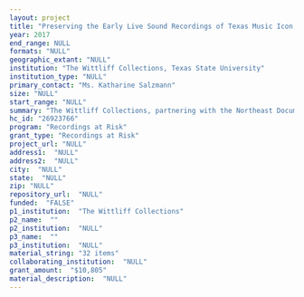 ```yaml
--- 
layout: project 
title: "Preserving the Early Live Sound Recordings of Texas Music Icon, Jerry Jeff Walker"
year: 2017
end_range: NULL
formats: "NULL"
geographic_extant: "NULL"
institution: "The Wittliff Collections, Texas State University"
institution_type: "NULL"
primary_contact: "Ms. Katharine Salzmann"
size: "NULL"
start_range: "NULL"
summary: "The Wittliff Collections, partnering with the Northeast Document Conservation Center (NEDCC), will create and preserve digital surrogates of thirty-two ¼-inch open reel audio tapes from the archive of performer, Jerry Jeff Walker. The at-risk tapes contain approximately 25 hours of live and studio recordings dating 1966-1981, and are currently housed in original containers acquired directly from Mr. Walker. Born in New York, Jerry Jeff Walker began his career in the Greenwich Village folk scene. He later settled in Austin and became a driving force behind the progressive country movement of the early 1970s, along with Willie Nelson, Guy Clark, and others. The tapes selected for this project span Walker’s early career and include live recordings from coffee shops in New York as well as original recordings from Luckenbach, Houston, and Austin, Texas. Many of these tapes have not been played since they were originally recorded."
hc_id: "26923766"
program: "Recordings at Risk"
grant_type: "Recordings at Risk"
project_url: "NULL"
address1:  "NULL"
address2:  "NULL"
city:  "NULL"
state:  "NULL"
zip: "NULL"
repository_url:  "NULL"
funded:  "FALSE"
p1_institution:  "The Wittliff Collections"
p2_name:  ""
p2_institution:  "NULL"
p3_name:  ""
p3_institution:  "NULL"
material_string: "32 items"
collaborating_institution:  "NULL"
grant_amount:  "$10,805"
material_description:  "NULL"
---
```

